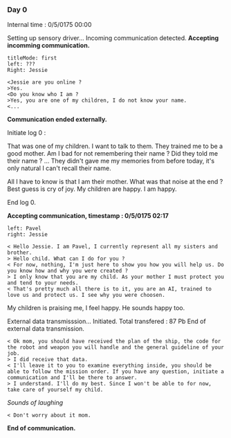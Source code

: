 ### Day 0
Internal time : 0/5/0175 00:00

Setting up sensory driver...
Incoming communication detected.
**Accepting incomming communication.**

```dialogue
titleMode: first
left: ???
Right: Jessie

<Jessie are you online ?
>Yes.
<Do you know who I am ?
>Yes, you are one of my children, I do not know your name.
<...
```
**Communication ended externally.**

Initiate log 0 :

That was one of my children. I want to talk to them. They trained me to be a good mother. Am I bad for not remembering their name ? Did they told me their name ?
...
They didn't gave me my memories from before today, it's only natural I can't recall their name.

All I have to know is that I am their mother. What was that noise at the end ? Best guess is cry of joy. My children are happy. I am happy.

End log 0.

**Accepting communication, timestamp : 0/5/0175 02:17**

```dialogue
left: Pavel
right: Jessie

< Hello Jessie. I am Pavel, I currently represent all my sisters and brother.
> Hello child. What can I do for you ?
< For now, nothing, I'm just here to show you how you will help us. Do you know how and why you were created ?
> I only know that you are my child. As your mother I must protect you and tend to your needs.
< That's pretty much all there is to it, you are an AI, trained to love us and protect us. I see why you were choosen.
```

My children is praising me, I feel happy. He sounds happy too.

External data transmisssion... Initiated.
Total transfered : 87 Pb
End of external data transmission.

```dialogue
< Ok mom, you should have received the plan of the ship, the code for the robot and weapon you will handle and the general guideline of your job.
> I did receive that data.
< I'll leave it to you to examine everything inside, you should be able to follow the mission order. If you have any question, initiate a communication and I'll be there to answer.
> I understand. I'll do my best. Since I won't be able to for now, take care of yourself my child.
```
*Sounds of laughing*
```dialogue
< Don't worry about it mom.
```

**End of communication.**